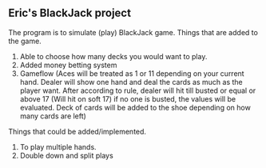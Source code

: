 ## Eric's BlackJack project

The program is to simulate (play) BlackJack game. Things that are added to the game.
1. Able to choose how many decks you would want to play.
2. Added money betting system 
3. Gameflow (Aces will be treated as 1 or 11 depending on your current hand. Dealer will show one hand and deal the cards as much as the player want. After according to rule, dealer will hit till busted or equal or above 17 (Will hit on soft 17) if no one is busted, the values will be evaluated. Deck of cards will be added to the shoe depending on how many cards are left)

Things that could be added/implemented.
1. To play multiple hands.
2. Double down and split plays
